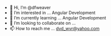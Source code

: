 - 👋 Hi, I’m @dfweaver
- 👀 I’m interested in ... Angular Development
- 🌱 I’m currently learning ... Angular Development
- 💞️ I’m looking to collaborate on ...
- 📫 How to reach me ... dvd_wvr@yahoo.com  

<!---
dfweaver/dfweaver is a ✨ special ✨ repository because its `README.md` (this file) appears on your GitHub profile.
You can click the Preview link to take a look at your changes.
--->
